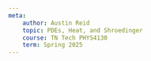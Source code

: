 ```yaml
---
meta:
    author: Austin Reid
    topic: PDEs, Heat, and Shroedinger
    course: TN Tech PHYS4130
    term: Spring 2025
---
```


